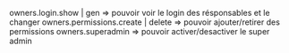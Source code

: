 owners.login.show | gen => pouvoir voir le login des résponsables et le changer
owners.permissions.create | delete => pouvoir ajouter/retirer des permissions
owners.superadmin => pouvoir activer/desactiver le super admin